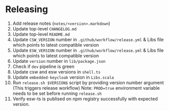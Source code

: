 # Releasing

1. Add release notes (`notes/<version>.markdown`)
2. Update top-level `CHANGELOG.md`
3. Update top-level `README.md`
4. Update `CSW_VERSION` number in `.github/workflow/release.yml` & Libs file which points to latest compatible version
5. Update `ESW_VERSION` number in `.github/workflow/release.yml` & Libs file which points to latest compatible version
6. Update `version` number in `lib/package.json`
7. Check if `dev` pipeline is green
8. Update csw and esw versions in `shell.ts`
9. Update `embedded-keycloak` version in `Libs.scala`
10. Run `release.sh $VERSION$` script by providing version number argument (This triggers release workflow)
    Note: `PROD=true` environment variable needs to be set before running `release.sh`
11. Verify esw-ts is publised on npm registry successfully with expected version.
